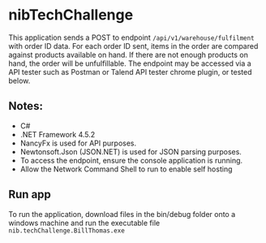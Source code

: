 # nibTechChallenge

This application sends a POST to endpoint `/api/v1/warehouse/fulfilment` with order ID data. For each order ID sent, items in the order are compared against products available on hand. If there are not enough products on hand, the order will be unfulfillable. The endpoint may be accessed via a API tester such as Postman or Talend API tester chrome plugin, or tested below.

## Notes:

* C# 
* .NET Framework 4.5.2
* NancyFx is used for API purposes.
* Newtonsoft.Json (JSON.NET) is used for JSON parsing purposes.
* To access the endpoint, ensure the console application is running.
* Allow the Network Command Shell to run to enable self hosting

## Run app

To run the application, download files in the bin/debug folder onto a windows machine and run the executable file `nib.techChallenge.BillThomas.exe`
